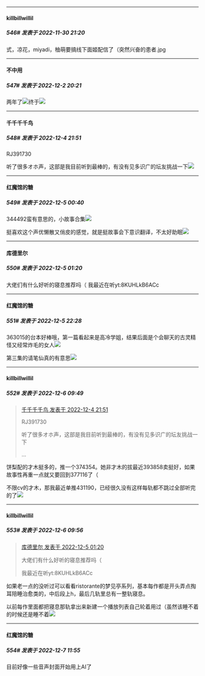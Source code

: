 

*****

####  killbillwillil  
##### 546#       发表于 2022-11-30 21:20

式，凉花，miyadi，柚萌要搞线下面姬配信了（突然兴奋的患者.jpg



*****

####  不中用  
##### 547#       发表于 2022-12-2 20:21

两年了<img src="https://static.saraba1st.com/image/smiley/face2017/138.png" referrerpolicy="no-referrer">终于<img src="https://p.sda1.dev/8/7c2e076739aef23206f2935291ac345d/CMP_20221202212111802.jpg" referrerpolicy="no-referrer">



*****

####  千千千千鸟  
##### 548#       发表于 2022-12-4 21:51

RJ391730

听了很多オホ声，这部是我目前听到最棒的，有没有见多识广的坛友挑战一下<img src="https://static.saraba1st.com/image/smiley/face2017/074.png" referrerpolicy="no-referrer">



*****

####  红魔馆的糖  
##### 549#       发表于 2022-12-5 00:40

344492蛮有意思的，小故事合集<img src="https://static.saraba1st.com/image/smiley/face2017/037.png" referrerpolicy="no-referrer">

挺喜欢这个声优懒散又俏皮的感觉，就是挺故事会下意识翻译，不太好助眠<img src="https://static.saraba1st.com/image/smiley/face2017/037.png" referrerpolicy="no-referrer">



*****

####  库德里尔  
##### 550#       发表于 2022-12-5 01:20

大佬们有什么好听的寝息推荐吗（
我最近在听yt:8KUHLkB6ACc



*****

####  红魔馆的糖  
##### 551#       发表于 2022-12-5 22:28

363015的台本好棒哦，第一篇看起来是高冷学姐，结果后面是个会聊天的古灵精怪又经常炸毛的女人<img src="https://static.saraba1st.com/image/smiley/face2017/045.png" referrerpolicy="no-referrer">

第三集的请笔仙真的有意思<img src="https://static.saraba1st.com/image/smiley/face2017/037.png" referrerpolicy="no-referrer">



*****

####  killbillwillil  
##### 552#       发表于 2022-12-6 09:49

<blockquote><a href="httphttps://bbs.saraba1st.com/2b/forum.php?mod=redirect&amp;goto=findpost&amp;pid=58767645&amp;ptid=2028626" target="_blank">千千千千鸟 发表于 2022-12-4 21:51</a>

RJ391730

听了很多オホ声，这部是我目前听到最棒的，有没有见多识广的坛友挑战一下

 ...</blockquote>
饼梨配的才木挺多的，推一个374354。她非才木的拔最近393858卖挺好，如果故事性再重一点就又要回到377116了（

不限cv的才木，那我最近单推431190，已经很久没有这样每轨都不跳过全部听完的了<img src="https://static.saraba1st.com/image/smiley/face2017/149.png" referrerpolicy="no-referrer">



*****

####  killbillwillil  
##### 553#       发表于 2022-12-6 09:56

<blockquote><a href="httphttps://bbs.saraba1st.com/2b/forum.php?mod=redirect&amp;goto=findpost&amp;pid=58772508&amp;ptid=2028626" target="_blank">库德里尔 发表于 2022-12-5 01:20</a>

大佬们有什么好听的寝息推荐吗（

我最近在听yt:8KUHLkB6ACc</blockquote>
如果老一点的没听过可以看看ristorante的梦见亭系列，基本每作都是开头弄点掏耳陪睡治愈类的，中后段上h，最后几轨里总有一整轨寝息。

以前每作里面都把寝息那轨拿出来新建一个播放列表自己轮着用过（虽然该睡不着的时候还是睡不着<img src="https://static.saraba1st.com/image/smiley/face2017/144.png" referrerpolicy="no-referrer">



*****

####  红魔馆的糖  
##### 554#       发表于 2022-12-7 11:55

目前好像一些音声封面开始用上AI了

